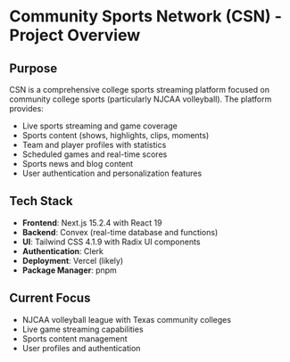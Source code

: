 # Community Sports Network (CSN) - Project Overview

## Purpose
CSN is a comprehensive college sports streaming platform focused on community college sports (particularly NJCAA volleyball). The platform provides:
- Live sports streaming and game coverage
- Sports content (shows, highlights, clips, moments)  
- Team and player profiles with statistics
- Scheduled games and real-time scores
- Sports news and blog content
- User authentication and personalization features

## Tech Stack
- **Frontend**: Next.js 15.2.4 with React 19
- **Backend**: Convex (real-time database and functions)
- **UI**: Tailwind CSS 4.1.9 with Radix UI components
- **Authentication**: Clerk
- **Deployment**: Vercel (likely)
- **Package Manager**: pnpm

## Current Focus
- NJCAA volleyball league with Texas community colleges
- Live game streaming capabilities
- Sports content management
- User profiles and authentication